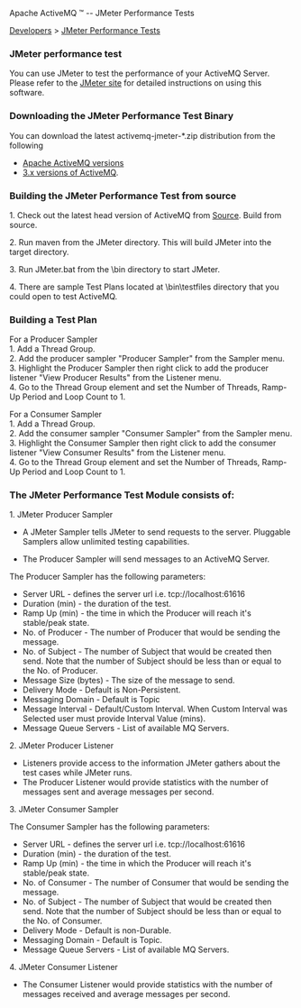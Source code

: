 Apache ActiveMQ ™ -- JMeter Performance Tests 

[Developers](developers.md) > [JMeter Performance Tests](Developers/jmeter-performance-tests.md)


### JMeter performance test

You can use JMeter to test the performance of your ActiveMQ Server. Please refer to the [JMeter site](http://jakarta.apache.org/jmeter/) for detailed instructions on using this software.

### Downloading the JMeter Performance Test Binary

You can download the latest activemq-jmeter-*.zip distribution from the following

*   [Apache ActiveMQ versions](http://people.apache.org/repository/incubator-activemq/distributions/)
*   [3.x versions of ActiveMQ](http://dist.codehaus.org/activemq/distributions/).

### Building the JMeter Performance Test from source

1\. Check out the latest head version of ActiveMQ from [Source](Developers/source.md). Build from source.

2\. Run maven from the JMeter directory. This will build JMeter into the target directory.

3\. Run JMeter.bat from the \\bin directory to start JMeter.

4\. There are sample Test Plans located at \\bin\\testfiles directory that you could open to test ActiveMQ.

### Building a Test Plan

For a Producer Sampler  
1\. Add a Thread Group.  
2\. Add the producer sampler "Producer Sampler" from the Sampler menu.  
3\. Highlight the Producer Sampler then right click to add the producer listener "View Producer Results" from the Listener menu.  
4\. Go to the Thread Group element and set the Number of Threads, Ramp-Up Period and Loop Count to 1.

For a Consumer Sampler  
1\. Add a Thread Group.  
2\. Add the consumer sampler "Consumer Sampler" from the Sampler menu.  
3\. Highlight the Consumer Sampler then right click to add the consumer listener "View Consumer Results" from the Listener menu.  
4\. Go to the Thread Group element and set the Number of Threads, Ramp-Up Period and Loop Count to 1.

### The JMeter Performance Test Module consists of:

1\. JMeter Producer Sampler

*   A JMeter Sampler tells JMeter to send requests to the server. Pluggable Samplers allow unlimited testing capabilities.

*   The Producer Sampler will send messages to an ActiveMQ Server.

The Producer Sampler has the following parameters:

*   Server URL - defines the server url i.e. tcp://localhost:61616
*   Duration (min) - the duration of the test.
*   Ramp Up (min) - the time in which the Producer will reach it's stable/peak state.
*   No. of Producer - The number of Producer that would be sending the message.
*   No. of Subject - The number of Subject that would be created then send. Note that the number of Subject should be less than or equal to the No. of Producer.
*   Message Size (bytes) - The size of the message to send.
*   Delivery Mode - Default is Non-Persistent.
*   Messaging Domain - Default is Topic
*   Message Interval - Default/Custom Interval. When Custom Interval was Selected user must provide Interval Value (mins).
*   Message Queue Servers - List of available MQ Servers.

2\. JMeter Producer Listener

*   Listeners provide access to the information JMeter gathers about the test cases while JMeter runs.
*   The Producer Listener would provide statistics with the number of messages sent and average messages per second.

3\. JMeter Consumer Sampler

The Consumer Sampler has the following parameters:

*   Server URL - defines the server url i.e. tcp://localhost:61616
*   Duration (min) - the duration of the test.
*   Ramp Up (min) - the time in which the Producer will reach it's stable/peak state.
*   No. of Consumer - The number of Consumer that would be sending the message.
*   No. of Subject - The number of Subject that would be created then send. Note that the number of Subject should be less than or equal to the No. of Consumer.
*   Delivery Mode - Default is non-Durable.
*   Messaging Domain - Default is Topic.
*   Message Queue Servers - List of available MQ Servers.

4\. JMeter Consumer Listener

*   The Consumer Listener would provide statistics with the number of messages received and average messages per second.

